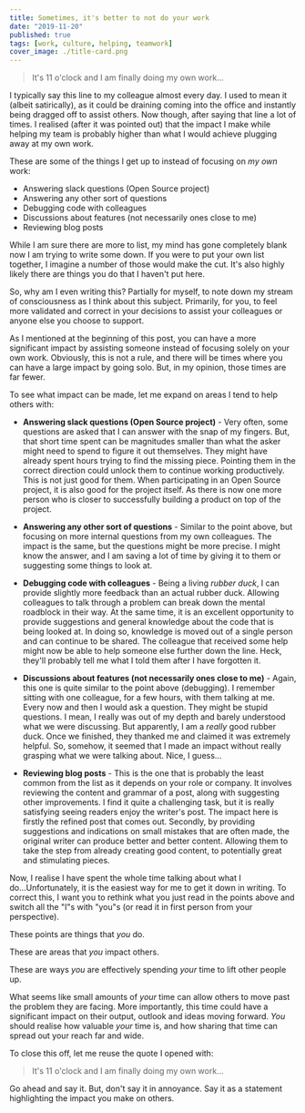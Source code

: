 ```yaml
---
title: Sometimes, it's better to not do your work
date: "2019-11-20"
published: true
tags: [work, culture, helping, teamwork]
cover_image: ./title-card.png
---
```


> It's 11 o'clock and I am finally doing my own work...

I typically say this line to my colleague almost every day. I used to mean it (albeit satirically), as it could be draining coming into the office and instantly being dragged off to assist others. Now though, after saying that line a lot of times. I realised (after it was pointed out) that the impact I make while helping my team is probably higher than what I would achieve plugging away at my own work.

These are some of the things I get up to instead of focusing on _my own_ work:

- Answering slack questions (Open Source project)
- Answering any other sort of questions
- Debugging code with colleagues
- Discussions about features (not necessarily ones close to me)
- Reviewing blog posts

While I am sure there are more to list, my mind has gone completely blank now I am trying to write some down. If you were to put your own list together, I imagine a number of those would make the cut. It's also highly likely there are things you do that I haven't put here.

So, why am I even writing this? Partially for myself, to note down my stream of consciousness as I think about this subject. Primarily, for you, to feel more validated and correct in your decisions to assist your colleagues or anyone else you choose to support.

As I mentioned at the beginning of this post, you can have a more significant impact by assisting someone instead of focusing solely on your own work. Obviously, this is not a rule, and there will be times where you can have a large impact by going solo. But, in my opinion, those times are far fewer.

To see what impact can be made, let me expand on areas I tend to help others with:

- __Answering slack questions (Open Source project)__ - Very often, some questions are asked that I can answer with the snap of my fingers. But, that short time spent can be magnitudes smaller than what the asker might need to spend to figure it out themselves. They might have already spent hours trying to find the missing piece. Pointing them in the correct direction could unlock them to continue working productively. This is not just good for them. When participating in an Open Source project, it is also good for the project itself. As there is now one more person who is closer to successfully building a product on top of the project.

- __Answering any other sort of questions__ - Similar to the point above, but focusing on more internal questions from my own colleagues. The impact is the same, but the questions might be more precise. I might know the answer, and I am saving a lot of time by giving it to them or suggesting some things to look at.

- __Debugging code with colleagues__ - Being a living _rubber duck_, I can provide slightly more feedback than an actual rubber duck. Allowing colleagues to talk through a problem can break down the mental roadblock in their way. At the same time, it is an excellent opportunity to provide suggestions and general knowledge about the code that is being looked at. In doing so, knowledge is moved out of a single person and can continue to be shared. The colleague that received some help might now be able to help someone else further down the line. Heck, they'll probably tell me what I told them after I have forgotten it.

- __Discussions about features (not necessarily ones close to me)__ - Again, this one is quite similar to the point above (debugging). I remember sitting with one colleague, for a few hours, with them talking at me. Every now and then I would ask a question. They might be stupid questions. I mean, I really was out of my depth and barely understood what we were discussing. But apparently, I am a _really_ good rubber duck. Once we finished, they thanked me and claimed it was extremely helpful. So, somehow, it seemed that I made an impact without really grasping what we were talking about. Nice, I guess...

- __Reviewing blog posts__ - This is the one that is probably the least common from the list as it depends on your role or company. It involves reviewing the content and grammar of a post, along with suggesting other improvements. I find it quite a challenging task, but it is really satisfying seeing readers enjoy the writer's post. The impact here is firstly the refined post that comes out. Secondly, by providing suggestions and indications on small mistakes that are often made, the original writer can produce better and better content. Allowing them to take the step from already creating good content, to potentially great and stimulating pieces.

Now, I realise I have spent the whole time talking about what I do...Unfortunately, it is the easiest way for me to get it down in writing. To correct this, I want you to rethink what you just read in the points above and switch all the "I"s with "you"s (or read it in first person from your perspective).

These points are things that _you_ do.

These are areas that _you_ impact others.

These are ways _you_ are effectively spending _your_ time to lift other people up.

What seems like small amounts of _your_ time can allow others to move past the problem they are facing. More importantly, this time could have a significant impact on their output, outlook and ideas moving forward. _You_ should realise how valuable _your_ time is, and how sharing that time can spread out your reach far and wide.

To close this off, let me reuse the quote I opened with:

> It's 11 o'clock and I am finally doing my own work...

Go ahead and say it. But, don't say it in annoyance. Say it as a statement highlighting the impact you make on others.
